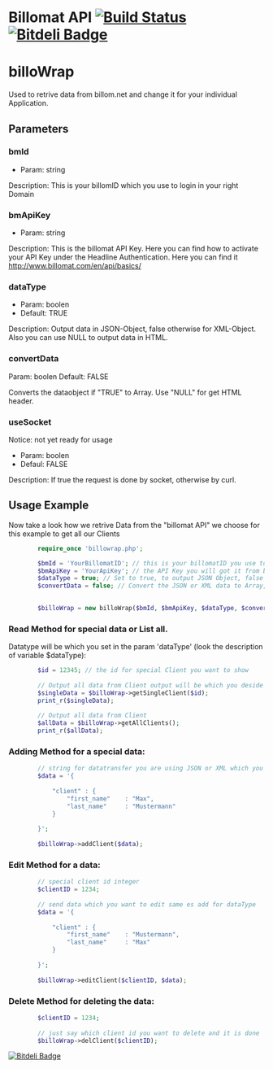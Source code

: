 # Billomat API [![Build Status](https://travis-ci.org/webfacer/billoWrap.png?branch=master)](https://travis-ci.org/webfacer/billoWrap) [![Bitdeli Badge](https://d2weczhvl823v0.cloudfront.net/webfacer/billowrap/trend.png)](https://bitdeli.com/free "Bitdeli Badge")

billoWrap
=========

Used to retrive data from billom.net and change it for your individual Application.

Parameters
----------

### bmId

* Param: string

Description:
This is your billomID  which you use to login in your right Domain


### bmApiKey

* Param: string

Description:
This is the billomat API Key.
Here you can find how to activate your API Key under the Headline Authentication.
Here you can find it http://www.billomat.com/en/api/basics/


### dataType

* Param: boolen
* Default: TRUE

Description:
Output data in JSON-Object, false otherwise for XML-Object. Also you can use NULL to output data in HTML.


### convertData

Param: boolen
Default: FALSE

Converts the dataobject if "TRUE" to Array. Use "NULL" for get HTML header.

### useSocket

Notice: not yet ready for usage

* Param: boolen
* Defaul: FALSE

Description:
If true the request is done by socket, otherwise by curl.


## Usage Example

Now take a look how we retrive Data from the "billomat API" we choose for this example to get all our Clients
```php
        require_once 'billowrap.php';

        $bmId = 'YourBillomatID'; // this is your billomatID you use to login
        $bmApiKey = 'YourApiKey'; // the API Key you will got it from billomat settings check the explanation http://www.billomat.com/en/api/basics/
        $dataType = true; // Set to true, to output JSON Object, false otherwise for XML Object
        $convertData = false; // Convert the JSON or XML data to Array, false otherwise for not converting the object 

    
        $billoWrap = new billoWrap($bmId, $bmApiKey, $dataType, $convertData);
```        

### Read Method for special data or List all.
Datatype will be which you set in the param 'dataType' (look the description of variable $dataType):
```php
        $id = 12345; // the id for special Client you want to show
    
    	// Output all data from Client output will be which you deside in $dataType
        $singleData = $billoWrap->getSingleClient($id); 
        print_r($singleData);
    
    	// Output all data from Client
        $allData = $billoWrap->getAllClients(); 
        print_r($allData);

```
### Adding Method for a special data:
```php        
        // string for datatransfer you are using JSON or XML which you predefined on dataType for reques type data
        $data = '{
            
            "client" : {
                "first_name"    : "Max",
                "last_name"     : "Mustermann"
            }
            
        }';
        
        $billoWrap->addClient($data);
```        
### Edit Method for a data:
```php
        // special client id integer
        $clientID = 1234;
        
        // send data which you want to edit same es add for dataType
        $data = '{
            
            "client" : {
                "first_name"    : "Mustermann",
                "last_name"     : "Max"
            }
            
        }';
        
        $billoWrap->editClient($clientID, $data);
```        
### Delete Method for deleting the data:
```php        
        $clientID = 1234;
        
        // just say which client id you want to delete and it is done
        $billoWrap->delClient($clientID);
```



[![Bitdeli Badge](https://d2weczhvl823v0.cloudfront.net/webfacer/billowrap/trend.png)](https://bitdeli.com/free "Bitdeli Badge")

